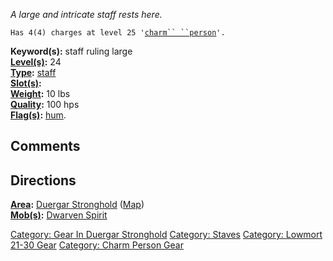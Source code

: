 *A large and intricate staff rests here.*

`Has 4(4) charges at level 25 '`[`charm`` ``person`](Charm_Person.md "wikilink")`'.`

**Keyword(s):** staff ruling large  
**[Level(s)](Object_Level.md "wikilink"):** 24  
**[Type](:Category:_Object_Types.md "wikilink"):**
[staff](:Category:_Staves.md "wikilink")  
**[Slot(s)](Object_Slots.md "wikilink"):** <held>  
**[Weight](Object_Weight.md "wikilink"):** 10 lbs  
**[Quality](Object_Quality.md "wikilink"):** 100 hps  
**[Flag(s)](:Category:_Object_Flags.md "wikilink"):**
[hum](Hum_Flag.md "wikilink").  

## Comments

## Directions

**[Area](:Category:_Areas.md "wikilink"):** [Duergar
Stronghold](:Category:_Duergar_Stronghold.md "wikilink")
([Map](Duergar_Stronghold_Map.md "wikilink"))  
**[Mob(s)](:Category:_Mobs.md "wikilink"):** [Dwarven
Spirit](Dwarven_Spirit "wikilink")  

[Category: Gear In Duergar
Stronghold](Category:_Gear_In_Duergar_Stronghold "wikilink") [Category:
Staves](Category:_Staves "wikilink") [Category: Lowmort 21-30
Gear](Category:_Lowmort_21-30_Gear "wikilink") [Category: Charm Person
Gear](Category:_Charm_Person_Gear "wikilink")
